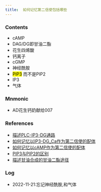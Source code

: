 ```yaml
---
title:  如何记忆第二信使包括哪些
--- 
```


### Contents
- cAMP
- DAG/DG即甘油二酯
- 花生四烯酸
- 钙离子
- cGMP
- 神经酰胺
- <mark>PIP3</mark> 而不是PIP2
- IP3
- 气体
### Mnmonic
- AD花生钙奶献给007

### References
- [描述PLC-IP3-DG通路](/描述PLC-IP3-DG通路)
- [如何记忆以IP3-DG_Ca作为第二信使的配体](/如何记忆以IP3-DG_Ca作为第二信使的配体)
- [如何记忆以cAMP作为第二信使的配体](/如何记忆以cAMP作为第二信使的配体)
- [PIP3与PIP2的区别](/PIP3与PIP2的区别)
- [描述甘油合成的甘油二酯途径](/描述甘油合成的甘油二酯途径)
### Log
- 2022-11-21:忘记神经酰胺,和气体
